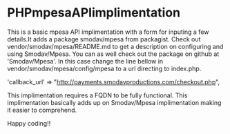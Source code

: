 # PHPmpesaAPIimplimentation
This is a basic mpesa API implimentation with a form for inputing a few details.It adds a package smodav/mpesa from packagist.
Check out vendor/smodav/mpesa/README.md to get a description on configuring  and using Smodav/Mpesa.
You can as well check out the package on github at 'Smodav/Mpesa'.
In this case change the line bellow in vendor/smodav/mpesa/config/mpesa to a url directing to index.php.

'callback_url' => "http://payments.smodavproductions.com/checkout.php",

This implimentation requires a FQDN to be fully functional.
This implimentation basically adds up on Smodav/Mpesa implimentation making it easier to comprehend.

Happy coding!!
